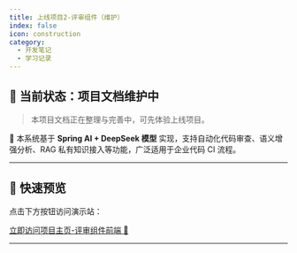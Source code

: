 ```yaml
---
title: 上线项目2-评审组件（维护）
index: false
icon: construction
category:
  - 开发笔记
  - 学习记录
---
```


## 🚧 当前状态：项目文档维护中

> 本项目文档正在整理与完善中，可先体验上线项目。

🎯 本系统基于 **Spring AI + DeepSeek 模型** 实现，支持自动化代码审查、语义增强分析、RAG 私有知识接入等功能，广泛适用于企业代码 CI 流程。

---

## 📎 快速预览

点击下方按钮访问演示站：

<a class="vp-button vp-button--primary" href="http://www.xuzheyuan.com:12080/" target="_blank">立即访问项目主页-评审组件前端 🚀</a>

---

[//]: # (## 任务)

[//]: # ()
[//]: # (- [x] 环境配置)

[//]: # (- [x] 搭建项目结构)

[//]: # (- [x] 跑通广播模式 RPC 过程调用)

[//]: # ()
[//]: # (## 学习过程)

[//]: # ()
[//]: # (1. 项目整体了解)

[//]: # ()
[//]: # (   通过对第一节文档的阅读，了解整个项目的生命周期、所需要的技术以及代码提交规范)

[//]: # ()
[//]: # (2. 搭建项目结构，理解每个模块应该干什么)

[//]: # ()
[//]: # (   | 模块                   | 作用                                                         |)

[//]: # (   | ---------------------- | ------------------------------------------------------------ |)

[//]: # (   | Lottery                | 总项目，用来管理整个项目的依赖                               |)

[//]: # (   | lottery-application    | 应用层，为用户接口层提供各种应用数据展现支持服务             |)

[//]: # (   | lottery-common         | 定义通用数据，比如统一响应数据、常量、异常、枚举等           |)

[//]: # (   | lottery-domain         | 领域层，核心业务逻辑                                         |)

[//]: # (   | lottery-infrastructure | 基础层，为其他各层提供通用技术能力，包括数据库、Redis、ES 等 |)

[//]: # (   | lottery-interfaces     | 用户接口层，存放与前端交互、展现数据相关的代码               |)

[//]: # (   | lottery-rpc            | RPC 接口文件                                                 |)

[//]: # ()
[//]: # (   > 注：因为并不了解 DDD 架构，所以每个模块目前只有模糊的概念，具体的东西在后续代码编写中进行体会)

[//]: # ()
[//]: # (3. 阅读 [210801_xfg_initProject]&#40;https://gitcode.net/KnowledgePlanet/Lottery/-/tree/210801_xfg_initProject&#41; 分支上的 POM 文件)

[//]: # ()
[//]: # (   通过对 POM 文件的阅读，更加清楚的了解这个项目所使用的技术，并且通过阅读发现项目没有添加 Lombok 来简化开发，具体项目开发是否使用这个插件我不知道，但是我想用，因为我**懒**，所以就给加上了😄)

[//]: # ()
[//]: # (4. 跑通 RPC)

[//]: # ()
[//]: # (   1. 定义 response 状态码枚举供通用返回对象 Result 进行使用)

[//]: # (   2. 定义通用返回对象 Result 类)

[//]: # (   3. 定义 activity 表的持久化对象)

[//]: # (   4. 定义 activity 表的 Mapper 接口)

[//]: # (   5. 定义 mybatis 配置文件)

[//]: # (   6. 定义 activity 表的 mapper.xml 文件)

[//]: # (   7. 定义 rpc 的数据传输对象&#40;DTO&#41; ActivityDto)

[//]: # (   8. 定义 rpc 的 请求对象 ActivityReq)

[//]: # (   9. 定义 rpc 的响应对象 ActivityRes)

[//]: # (   10. 定义 rpc 接口 IActivityBooth)

[//]: # (   11. 实现 IActivityBooth 接口)

[//]: # (   12. 编写启动类)

[//]: # (   13. 编写配置文件 application.yml)

[//]: # (   14. 编写测试模块 **这个我是直接加在工程里面的，教程是单独开了一个项目**)

[//]: # ()
[//]: # (## 遇到的问题)

[//]: # ()
[//]: # (1. 代码分层不清晰，不知道每个模块应该干什么事)

[//]: # ()
[//]: # (   这个问题该怎么解决呢？我觉得最好的解决办法就是不解决，哈哈哈，因为当初学 MVC 的时候最开始也不清楚为什么要这样分层，为什么就要分 Controller、Service 和 DAO，但是后来经过大量代码的编写，也逐渐熟悉了这样的分层架构，所以现在并不想解决这个问题，具体还是靠后面的代码进行了解和熟悉吧)

[//]: # ()
[//]: # (2. JSON.toJSonString&#40;&#41; 方法返回了空 `{}`)

[//]: # ()
[//]: # (   问题出现原因，忘了加 `@Data` 注解，导致没有 `getter/setter` 就导致了这个问题，加上注解即可)

[//]: # ()
[//]: # (   解决！)

[//]: # ()
[//]: # (3. 数据库乱码问题)

[//]: # ()
[//]: # (   测试模块 RPC 远程调用返回的结果为:)

[//]: # ()
[//]: # (   ```json)

[//]: # (   测试结果：{"activity":{"activityDesc":"?????????","activityId":100002,"activityName":"????","beginDateTime":1705215282000,"endDateTime":1705215282000,"stockCount":100,"takeCount":10},"result":{"code":"0000","info":"成功"}})

[//]: # (   ```)

[//]: # ()
[//]: # (   明显的乱码问题，查看数据库，发现插入的时候就以及乱码了，看了一下配置文件中的数据库连接 url，发现使用了 useUnicode=true，并没有指定字符集，所以添加一下 utf-8 字符集即可，完整 url: `jdbc:mysql://127.0.0.1:3306/lottery?useUnicode=true&characterEncoding=UTF-8`)

[//]: # ()
[//]: # (   再进行一轮测试，测试结果：)

[//]: # ()
[//]: # (   ```json)

[//]: # (   测试结果：{"activity":{"activityDesc":"仅用于插入数据测试","activityId":100003,"activityName":"测试活动","beginDateTime":1705218054000,"endDateTime":1705218054000,"stockCount":100,"takeCount":10},"result":{"code":"0000","info":"成功"}})

[//]: # (   ```)

[//]: # ()
[//]: # (   解决！)

[//]: # ()
[//]: # (## 总结)

[//]: # ()
[//]: # (今天干了说明呢？)

[//]: # ()
[//]: # (1. 配置环境)

[//]: # (2. 跑通 RPC)

[//]: # ()
[//]: # (具体怎么跑通 RPC 的呢？)

[//]: # ()
[//]: # (1. 在 common 模块创建通用类)

[//]: # (2. 在 infrastructure 模块创建 dao 接口以及和数据库相对应的 po 类)

[//]: # (3. 在 rpc 模块下创建 RPC 通信接口以及对应的请求和响应的封装类)

[//]: # (4. 然后在 interfaces 模块下实现 rpc 模块的接口，在这里调用 Mapper 进行增删改查)

[//]: # (5. 然后就写配置呗，SpringBoot 配置、Dubbo 配置、MyBatis 配置)

[//]: # ()
[//]: # (学到了什么呢？)

[//]: # ()
[//]: # (1. 由于之前学习一直使用的是 MVC 架构，并且命名不太规范，所以对于包的命名现在很不适应，比如什么dto、vo啥的各种 o 不太熟悉，这个就不准备纠结了，准备靠代码量进行熟悉)

[//]: # (2. 对每个模块有了大概的了解，至少知道了接口写在哪个模块，接口实现类在哪个模块以及 Mapper 写在哪)

[//]: # (3. 现在在我眼中，这个 interfaces 模块，就跟以前学的 Dubbo 的服务提供者一样吧？因为这个模块用来实现接口的，所以就会引用其他模块，要调用其他模块的东西就要添加依赖，所以这个模块起起来之后，就带动了所有模块，整个项目也就 run 起来了)

[//]: # ()
[//]: # (第一天，脑子还有点迷糊，因为基础不太牢固，所以有些小 bug 花费了挺长时间的，但是至少是跑起来了吧？也还行，路虽远，行则将至嘛，虽然年后要找实习，但是还是慌不得，慢慢来，一口吃不成个大胖子，准备晚上再补一补 Dubbo 基础)

